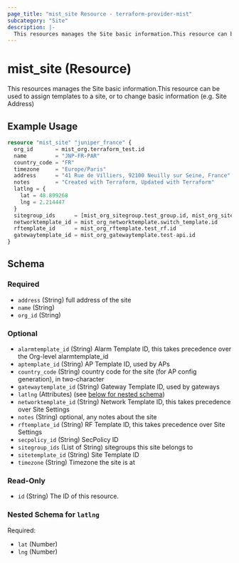 ```yaml
---
page_title: "mist_site Resource - terraform-provider-mist"
subcategory: "Site"
description: |-
  This resources manages the Site basic information.This resource can be used to assign templates to a site, or to change basic information (e.g. Site Address)
---
```


# mist_site (Resource)

This resources manages the Site basic information.This resource can be used to assign templates to a site, or to change basic information (e.g. Site Address)


## Example Usage

```terraform
resource "mist_site" "juniper_france" {
  org_id       = mist_org.terraform_test.id
  name         = "JNP-FR-PAR"
  country_code = "FR"
  timezone     = "Europe/Paris"
  address      = "41 Rue de Villiers, 92100 Neuilly sur Seine, France"
  notes        = "Created with Terraform, Updated with Terraform"
  latlng = {
    lat = 48.899268
    lng = 2.214447
  }
  sitegroup_ids      = [mist_org_sitegroup.test_group.id, mist_org_sitegroup.test_group2.id]
  networktemplate_id = mist_org_networktemplate.switch_template.id
  rftemplate_id      = mist_org_rftemplate.test_rf.id
  gatewaytemplate_id = mist_org_gatewaytemplate.test-api.id
}
```

<!-- schema generated by tfplugindocs -->
## Schema

### Required

- `address` (String) full address of the site
- `name` (String)
- `org_id` (String)

### Optional

- `alarmtemplate_id` (String) Alarm Template ID, this takes precedence over the Org-level alarmtemplate_id
- `aptemplate_id` (String) AP Template ID, used by APs
- `country_code` (String) country code for the site (for AP config generation), in two-character
- `gatewaytemplate_id` (String) Gateway Template ID, used by gateways
- `latlng` (Attributes) (see [below for nested schema](#nestedatt--latlng))
- `networktemplate_id` (String) Network Template ID, this takes precedence over Site Settings
- `notes` (String) optional, any notes about the site
- `rftemplate_id` (String) RF Template ID, this takes precedence over Site Settings
- `secpolicy_id` (String) SecPolicy ID
- `sitegroup_ids` (List of String) sitegroups this site belongs to
- `sitetemplate_id` (String) Site Template ID
- `timezone` (String) Timezone the site is at

### Read-Only

- `id` (String) The ID of this resource.

<a id="nestedatt--latlng"></a>
### Nested Schema for `latlng`

Required:

- `lat` (Number)
- `lng` (Number)


